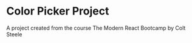 # Color Picker Project 
  A project created from the course The Modern React Bootcamp by Colt Steele
